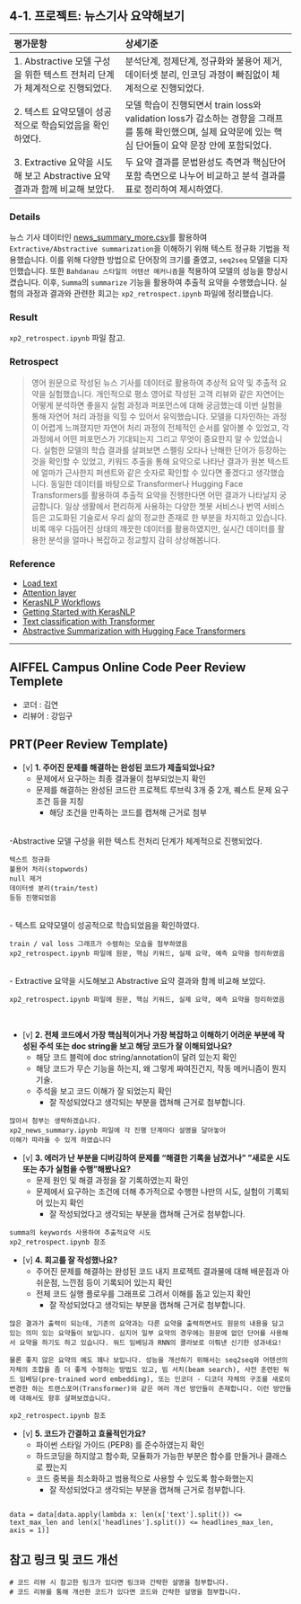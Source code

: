 ## 4-1. 프로젝트: 뉴스기사 요약해보기

| 평가문항  | 상세기준 | 
| :--- | :--- | 
| 1. Abstractive 모델 구성을 위한 텍스트 전처리 단계가 체계적으로 진행되었다. | 분석단계, 정제단계, 정규화와 불용어 제거, 데이터셋 분리, 인코딩 과정이 빠짐없이 체계적으로 진행되었다. | 
| 2. 텍스트 요약모델이 성공적으로 학습되었음을 확인하였다. | 모델 학습이 진행되면서 train loss와 validation loss가 감소하는 경향을 그래프를 통해 확인했으며, 실제 요약문에 있는 핵심 단어들이 요약 문장 안에 포함되었다. |   
| 3. Extractive 요약을 시도해 보고 Abstractive 요약 결과과 함께 비교해 보았다. | 두 요약 결과를 문법완성도 측면과 핵심단어 포함 측면으로 나누어 비교하고 분석 결과를 표로 정리하여 제시하였다. | 

### Details

뉴스 기사 데이터인 [news_summary_more.csv](https://github.com/sunnysai12345/News_Summary)를 활용하여 `Extractive/Abstractive summarization`을 이해하기 위해 텍스트 정규화 기법을 적용했습니다. 이를 위해 다양한 방법으로 단어장의 크기를 줄였고, `seq2seq` 모델을 디자인했습니다. 또한 `Bahdanau 스타일의 어텐션 메커니즘`을 적용하여 모델의 성능을 향상시켰습니다. 이후, `Summa`의 `summarize` 기능을 활용하여 추출적 요약을 수행했습니다. 실험의 과정과 결과와 관련한 회고는 `xp2_retrospect.ipynb` 파일에 정리했습니다.

### Result

`xp2_retrospect.ipynb` 파일 참고.

### Retrospect

>영어 원문으로 작성된 뉴스 기사를 데이터로 활용하여 추상적 요약 및 추출적 요약을 실험했습니다. 개인적으로 평소 영어로 작성된 고객 리뷰와 같은 자연어는 어떻게 분석하면 좋을지 실험 과정과 퍼포먼스에 대해 궁금했는데 이번 실험을 통해 자연어 처리 과정을 익힐 수 있어서 유익했습니다. 모델을 디자인하는 과정이 어렵게 느껴졌지만 자연어 처리 과정의 전체적인 순서를 알아볼 수 있었고, 각 과정에서 어떤 퍼포먼스가 기대되는지 그리고 무엇이 중요한지 알 수 있었습니다. 실험한 모델의 학습 결과를 살펴보면 스펠링 오타나 난해한 단어가 등장하는 것을 확인할 수 있었고, 키워드 추출을 통해 요약으로 나타난 결과가 원본 텍스트에 얼마가 근사한지 퍼센트와 같은 숫자로 확인할 수 있다면 좋겠다고 생각했습니다. 동일한 데이터를 바탕으로 Transformer나 Hugging Face Transformers를 활용하여 추출적 요약을 진행한다면 어떤 결과가 나타날지 궁금합니다. 일상 생활에서 편리하게 사용하는 다양한 쳇봇 서비스나 번역 서비스 등은 고도화된 기술로서 우리 삶의 정교한 존재로 한 부분을 차지하고 있습니다. 비록 매우 다듬어진 상태의 깨끗한 데이터를 활용하였지만, 실시간 데이터를 활용한 분석을 얼마나 복잡하고 정교할지 감히 상상해봅니다.

### Reference

* [Load text](https://www.tensorflow.org/tutorials/load_data/text)
* [Attention layer](https://keras.io/api/layers/attention_layers/attention/)
* [KerasNLP Workflows](https://keras.io/keras_nlp/)
* [Getting Started with KerasNLP](https://keras.io/guides/keras_nlp/getting_started/)
* [Text classification with Transformer](https://keras.io/examples/nlp/text_classification_with_transformer/)
* [Abstractive Summarization with Hugging Face Transformers](https://keras.io/examples/nlp/t5_hf_summarization/)


---

## AIFFEL Campus Online Code Peer Review Templete
- 코더 : 김연
- 리뷰어 : 강임구


## PRT(Peer Review Template)
- [v]  **1. 주어진 문제를 해결하는 완성된 코드가 제출되었나요?**
    - 문제에서 요구하는 최종 결과물이 첨부되었는지 확인
    - 문제를 해결하는 완성된 코드란 프로젝트 루브릭 3개 중 2개, 
    퀘스트 문제 요구조건 등을 지칭
        - 해당 조건을 만족하는 코드를 캡쳐해 근거로 첨부
<br/>
-Abstractive 모델 구성을 위한 텍스트 전처리 단계가 체계적으로 진행되었다.<br/>

```
텍스트 정규화
불용어 처리(stopwords)
null 제거
데이터셋 분리(train/test)
등등 진행되었음
```
<br/>
- 텍스트 요약모델이 성공적으로 학습되었음을 확인하였다.<br/>

```
train / val loss 그래프가 수렴하는 모습을 첨부하였음
xp2_retrospect.ipynb 파일에 원문, 핵심 키워드, 실제 요약, 예측 요약을 정리하였음
```
<br/>
- Extractive 요약을 시도해보고 Abstractive 요약 결과와 함께 비교해 보았다.<br/>

```
xp2_retrospect.ipynb 파일에 원문, 핵심 키워드, 실제 요약, 예측 요약을 정리하였음
```
<br/>

- [v]  **2. 전체 코드에서 가장 핵심적이거나 가장 복잡하고 이해하기 어려운 부분에 작성된 
주석 또는 doc string을 보고 해당 코드가 잘 이해되었나요?**
    - 해당 코드 블럭에 doc string/annotation이 달려 있는지 확인
    - 해당 코드가 무슨 기능을 하는지, 왜 그렇게 짜여진건지, 작동 메커니즘이 뭔지 기술.
    - 주석을 보고 코드 이해가 잘 되었는지 확인
        - 잘 작성되었다고 생각되는 부분을 캡쳐해 근거로 첨부합니다.

```
많아서 첨부는 생략하겠습니다.
xp2_news_summary.ipynb 파일에 각 진행 단계마다 설명을 달아놓아
이해가 따라올 수 있게 하였습니다
```
        
- [v]  **3. 에러가 난 부분을 디버깅하여 문제를 “해결한 기록을 남겼거나” 
”새로운 시도 또는 추가 실험을 수행”해봤나요?**
    - 문제 원인 및 해결 과정을 잘 기록하였는지 확인
    - 문제에서 요구하는 조건에 더해 추가적으로 수행한 나만의 시도, 
    실험이 기록되어 있는지 확인
        - 잘 작성되었다고 생각되는 부분을 캡쳐해 근거로 첨부합니다.

```
summa의 keywords 사용하여 추출적요약 시도
xp2_retrospect.ipynb 참조
```


        
- [v]  **4. 회고를 잘 작성했나요?**
    - 주어진 문제를 해결하는 완성된 코드 내지 프로젝트 결과물에 대해
    배운점과 아쉬운점, 느낀점 등이 기록되어 있는지 확인
    - 전체 코드 실행 플로우를 그래프로 그려서 이해를 돕고 있는지 확인
        - 잘 작성되었다고 생각되는 부분을 캡쳐해 근거로 첨부합니다.

```
많은 결과가 출력이 되는데, 기존의 요약과는 다른 요약을 출력하면서도 원문의 내용을 담고 있는 의미 있는 요약들이 보입니다. 심지어 일부 요약의 경우에는 원문에 없던 단어를 사용해서 요약을 하기도 하고 있습니다. 워드 임베딩과 RNN의 콜라보로 이뤄낸 신기한 성과네요!

물론 좋지 않은 요약의 예도 꽤나 보입니다. 성능을 개선하기 위해서는 seq2seq와 어텐션의 자체의 조합을 좀 더 좋게 수정하는 방법도 있고, 빔 서치(beam search), 사전 훈련된 워드 임베딩(pre-trained word embedding), 또는 인코더 - 디코더 자체의 구조를 새로이 변경한 하는 트랜스포머(Transformer)와 같은 여러 개선 방안들이 존재합니다. 이런 방안들에 대해서도 향후 살펴보겠습니다.
```
```
xp2_retrospect.ipynb 참조
```
        
- [v]  **5. 코드가 간결하고 효율적인가요?**
    - 파이썬 스타일 가이드 (PEP8) 를 준수하였는지 확인
    - 하드코딩을 하지않고 함수화, 모듈화가 가능한 부분은 함수를 만들거나 클래스로 짰는지
    - 코드 중복을 최소화하고 범용적으로 사용할 수 있도록 함수화했는지
        - 잘 작성되었다고 생각되는 부분을 캡쳐해 근거로 첨부합니다.

```

data = data[data.apply(lambda x: len(x['text'].split()) <= text_max_len and len(x['headlines'].split()) <= headlines_max_len, axis = 1)]

```





## 참고 링크 및 코드 개선
```
# 코드 리뷰 시 참고한 링크가 있다면 링크와 간략한 설명을 첨부합니다.
# 코드 리뷰를 통해 개선한 코드가 있다면 코드와 간략한 설명을 첨부합니다.
```

